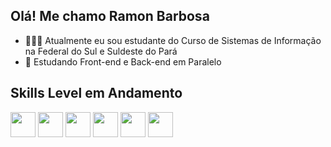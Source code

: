 ## Olá! Me chamo Ramon Barbosa
- 👨🏾‍🎓 Atualmente eu sou estudante do Curso de Sistemas de Informação na Federal do Sul e Suldeste do Pará
- 🌱 Estudando Front-end e Back-end em Paralelo
## Skills Level em Andamento
<img src="https://cdn.jsdelivr.net/gh/devicons/devicon/icons/html5/html5-original.svg" width="40" height="40"/>  <img src="https://cdn.jsdelivr.net/gh/devicons/devicon/icons/css3/css3-original.svg" width="40" height="40"/>  <img src="https://cdn.jsdelivr.net/gh/devicons/devicon/icons/javascript/javascript-original.svg" width="40" height="40"/>  <img src="https://cdn.jsdelivr.net/gh/devicons/devicon/icons/nodejs/nodejs-original.svg" width="40" height="40"/>  <img src="https://cdn.jsdelivr.net/gh/devicons/devicon/icons/react/react-original.svg" width="40" height="40"/> <img src="https://cdn.jsdelivr.net/gh/devicons/devicon/icons/tailwindcss/tailwindcss-plain.svg" width="40" height="40" />
          
          


          


<!--
<br>
<br>
<img src="https://github.com/ramoncbarbosa/ramoncbarbosa/blob/main/assetc/octocat-1685839920740.png">
-->
